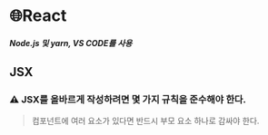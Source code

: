 # 🌐React


##### Node.js 및 yarn, VS CODE를 사용

## JSX
### ⚠ JSX를 올바르게 작성하려면 몇 가지 규칙을 준수해야 한다.
> 컴포넌트에 여러 요소가 있다면 반드시 부모 요소 하나로 감싸야 한다.

